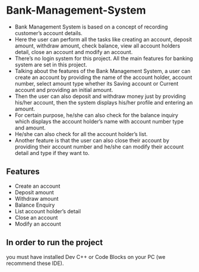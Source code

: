 # Bank-Management-System


- Bank Management System is based on a concept of recording customer’s account details.
- Here the user can perform all the tasks like creating an account, deposit amount,
withdraw amount, check balance, view all account holders detail, close an account and modify an account. 
- There’s no login system for this project. All the main features for banking system are set in this project.
- Talking about the features of the Bank Management System, a user can create an account by providing the name of the account holder, account number, select amount type whether its Saving account or Current account and providing an initial amount. 
- Then the user can also deposit and withdraw money just by providing his/her account, then the system displays his/her profile and entering an amount. 
- For certain purpose, he/she can also check for the balance inquiry which displays the account holder’s name with account number type and amount. 
- He/she can also check for all the account holder’s list.
- Another feature is that the user can also close their account by providing their account number and he/she can modify their account detail and type if they want to.

## Features

- Create an account
- Deposit amount
- Withdraw amount
- Balance Enquiry
- List account holder’s detail
- Close an account
- Modify an account

## In order to run the project
you must have installed Dev C++ or Code Blocks on your PC (we recommend these IDE).


